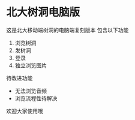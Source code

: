# 北大树洞电脑版
这是北大移动端树洞的电脑端复刻版本
包含以下功能
1. 浏览树洞
2. 发树洞
3. 登录
4. 独立浏览图片

待改进功能
- 无法浏览音频
- 浏览流程性待解决

欢迎大家使用哦
